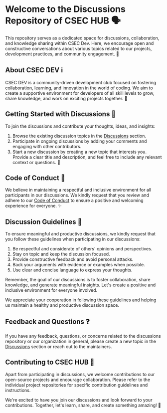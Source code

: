 # Welcome to the Discussions Repository of CSEC HUB 🗣️

This repository serves as a dedicated space for discussions, collaboration, and knowledge sharing within CSEC Dev. Here, we encourage open and constructive conversations about various topics related to our projects, development practices, and community engagement. 🌟

## About CSEC DEV ℹ️

CSEC DEV is a community-driven development club focused on fostering collaboration, learning, and innovation in the world of coding. We aim to create a supportive environment for developers of all skill levels to grow, share knowledge, and work on exciting projects together. 🚀

## Getting Started with Discussions 🎉

To join the discussions and contribute your thoughts, ideas, and insights:

1. Browse the existing discussion topics in the [Discussions](https://github.com/orgs/CSEC-ASTU/discussions) section.
2. Participate in ongoing discussions by adding your comments and engaging with other contributors.
3. Start a new discussion by creating a new topic that interests you. Provide a clear title and description, and feel free to include any relevant context or questions. 💬

## Code of Conduct 🤝

We believe in maintaining a respectful and inclusive environment for all participants in our discussions. We kindly request that you review and adhere to our [Code of Conduct](CODE_OF_CONDUCT.md) to ensure a positive and welcoming experience for everyone. ✨

## Discussion Guidelines 💬

To ensure meaningful and productive discussions, we kindly request that you follow these guidelines when participating in our discussions:

1. Be respectful and considerate of others' opinions and perspectives.
2. Stay on topic and keep the discussion focused.
3. Provide constructive feedback and avoid personal attacks.
4. Back your arguments with evidence or examples when possible.
5. Use clear and concise language to express your thoughts.

Remember, the goal of our discussions is to foster collaboration, share knowledge, and generate meaningful insights. Let's create a positive and inclusive environment for everyone involved.

We appreciate your cooperation in following these guidelines and helping us maintain a healthy and productive discussion space.

## Feedback and Questions ❓

If you have any feedback, questions, or concerns related to the discussions repository or our organization in general, please create a new topic in the [Discussions](https://github.com/orgs/CSEC-ASTU/discussions) section or reach out to the maintainers.

## Contributing to CSEC HUB 🌟

Apart from participating in discussions, we welcome contributions to our open-source projects and encourage collaboration. Please refer to the individual project repositories for specific contribution guidelines and instructions.

We're excited to have you join our discussions and look forward to your contributions. Together, let's learn, share, and create something amazing! 🎉
